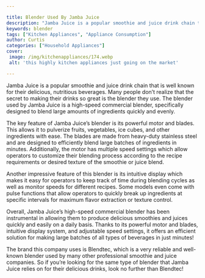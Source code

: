 ```yaml
---

title: Blender Used By Jamba Juice
description: "Jamba Juice is a popular smoothie and juice drink chain that is well known for their delicious, nutritious beverages. Many people ...get the full scoop"
keywords: blender
tags: ["Kitchen Appliances", "Appliance Consumption"]
author: Curtis
categories: ["Household Appliances"]
cover: 
 image: /img/kitchenappliances/174.webp
 alt: 'this highly kitchen appliances just going on the market'

---
```


Jamba Juice is a popular smoothie and juice drink chain that is well known for their delicious, nutritious beverages. Many people don’t realize that the secret to making their drinks so great is the blender they use. The blender used by Jamba Juice is a high-speed commercial blender, specifically designed to blend large amounts of ingredients quickly and evenly. 

The key feature of Jamba Juice’s blender is its powerful motor and blades. This allows it to pulverize fruits, vegetables, ice cubes, and other ingredients with ease. The blades are made from heavy-duty stainless steel and are designed to efficiently blend large batches of ingredients in minutes. Additionally, the motor has multiple speed settings which allow operators to customize their blending process according to the recipe requirements or desired texture of the smoothie or juice blend. 

Another impressive feature of this blender is its intuitive display which makes it easy for operators to keep track of time during blending cycles as well as monitor speeds for different recipes. Some models even come with pulse functions that allow operators to quickly break up ingredients at specific intervals for maximum flavor extraction or texture control. 

Overall, Jamba Juice’s high-speed commercial blender has been instrumental in allowing them to produce delicious smoothies and juices quickly and easily on a daily basis. Thanks to its powerful motor and blades, intuitive display system, and adjustable speed settings, it offers an efficient solution for making large batches of all types of beverages in just minutes!

The brand this company uses is Blendtec, which is a very reliable and well-known blender used by many other professional smoothie and juice companies. So if you’re looking for the same type of blender that Jamba Juice relies on for their delicious drinks, look no further than Blendtec!
